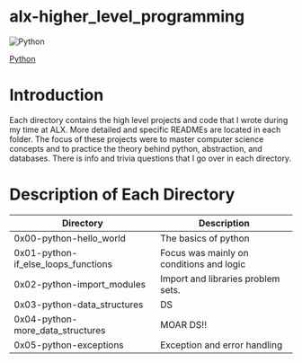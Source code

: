 #  alx-higher_level_programming

![Python](https://www.python.org/community/logos/)

[Python](https://www.analyticsvidhya.com/blog/2021/08/how-to-define-a-function-in-python/)

#  Introduction

Each directory contains the high level projects and code that I wrote during my time at ALX. More detailed and specific READMEs are located in each folder. The focus of these projects were to master computer science concepts and to practice the theory behind python, abstraction, and databases. There is info and trivia questions that I go over in each directory.

# Description of Each Directory

| Directory | Description |
| --------- | ----------- |
| 0x00-python-hello_world | The basics of python |
| 0x01-python-if_else_loops_functions | Focus was mainly on conditions and logic |
| 0x02-python-import_modules | Import and libraries problem sets. |
| 0x03-python-data_structures | DS |
| 0x04-python-more_data_structures | MOAR DS!! |
| 0x05-python-exceptions | Exception and error handling |